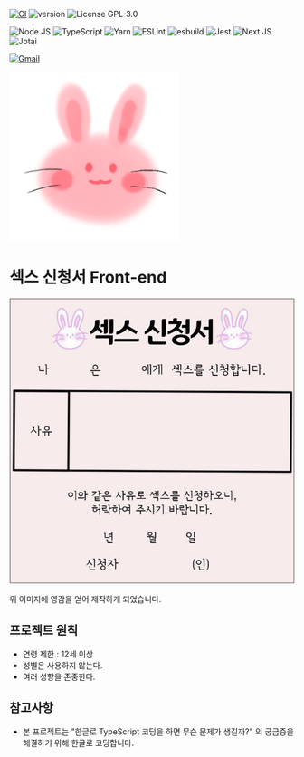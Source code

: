 [![CI](https://github.com/sex-request/frontend/actions/workflows/ci.yaml/badge.svg)](https://github.com/sex-request/frontend/actions/workflows/ci.yaml)
![version](https://img.shields.io/github/package-json/v/sex-request/frontend)
![License GPL-3.0](https://img.shields.io/github/license/sex-request/frontend?style=plat)

![Node.JS](https://img.shields.io/badge/Node.js-43853D?style=for-the-badge&logo=node.js&logoColor=white)
![TypeScript](https://img.shields.io/badge/TypeScript-007ACC?style=for-the-badge&logo=typescript&logoColor=white)
![Yarn](https://img.shields.io/badge/Yarn2-2C8EBB?style=for-the-badge&logo=yarn&logoColor=white)
![ESLint](https://img.shields.io/badge/eslint-3A33D1?style=for-the-badge&logo=eslint&logoColor=white)
![esbuild](https://img.shields.io/badge/esbuild-black?style=for-the-badge)
![Jest](https://img.shields.io/badge/Jest-C21325?style=for-the-badge&logo=jest&logoColor=white)
![Next.JS](https://img.shields.io/badge/next.js-000000?style=for-the-badge&logo=nextdotjs&logoColor=white)
![Jotai](https://img.shields.io/badge/Jotai-white?style=for-the-badge)

[![Gmail](https://img.shields.io/badge/Gmail-D14836?style=for-the-badge&logo=gmail&logoColor=white)](mailto:juuni.ni.i@gmail.com)

![logo](./public/logo.png)

# 섹스 신청서 Front-end

![섹스 신청서 이미지](./public/inspired_image.jpg)

위 이미지에 영감을 얻어 제작하게 되었습니다.

## 프로젝트 원칙

- 연령 제한 : 12세 이상
- 성별은 사용하지 않는다.
- 여러 성향을 존중한다.

## 참고사항

- 본 프로젝트는 "한글로 TypeScript 코딩을 하면 무슨 문제가 생길까?" 의 궁금증을 해결하기 위해 한글로 코딩합니다.
